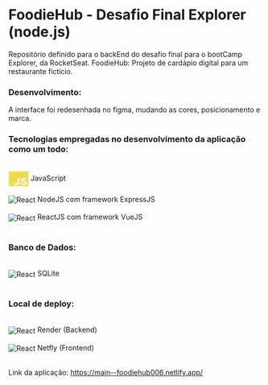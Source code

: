 ﻿# FoodieHub - Desafio Final Explorer (node.js)

Repositório definido para o backEnd do desafio final para o bootCamp Explorer, da RocketSeat. FoodieHub: Projeto de cardápio digital para um restaurante fictício.

### Desenvolvimento:

A interface foi redesenhada no figma, mudando as cores, posicionamento e marca.

### Tecnologias empregadas no desenvolvimento da aplicação como um todo:

<br/>
<img align="center" alt="Js" height="30" width="40" src="https://raw.githubusercontent.com/devicons/devicon/master/icons/javascript/javascript-plain.svg">
    JavaScript
<br/>
<br/>
<img align="center" alt="React" height="30" width="40" src="https://cdn.jsdelivr.net/gh/devicons/devicon/icons/nodejs/nodejs-original.svg" />
    NodeJS com framework ExpressJS
<br/>
<br/>
 <img align="center" alt="React" height="30" width="40" src="https://cdn.jsdelivr.net/gh/devicons/devicon/icons/react/react-original.svg" />
    ReactJS com framework VueJS
<br/>
<br/>

### Banco de Dados:

<br/>
<img align="center" alt="React" height="30" width="40" src="https://www.vectorlogo.zone/logos/sqlite/sqlite-icon.svg" />
    SQLite
<br/>
<br/>


### Local de deploy:

<br/>
<img align="center" alt="React" height="30" width="40" src="https://res.cloudinary.com/practicaldev/image/fetch/s--cbpPgUtw--/c_fill,f_auto,fl_progressive,h_320,q_auto,w_320/https://dev-to-uploads.s3.amazonaws.com/uploads/organization/profile_image/957/185afeab-93cb-4e93-ba2a-de2d1b4150c2.png" />
  Render (Backend)

<br/>
<br/>

<img align="center" alt="React" height="30" width="40" src="https://upload.wikimedia.org/wikipedia/commons/thumb/9/97/Netlify_logo_%282%29.svg/1200px-Netlify_logo_%282%29.svg.png" />
    Netfly (Frontend)
<br/>
<br/>

Link da aplicação: 
https://main--foodiehub006.netlify.app/
